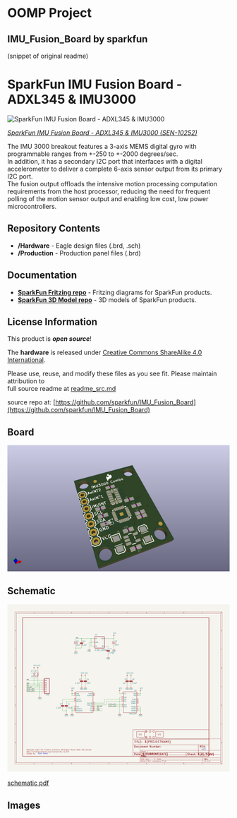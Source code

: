 # OOMP Project  
## IMU_Fusion_Board  by sparkfun  
  
(snippet of original readme)  
  
SparkFun IMU Fusion Board - ADXL345 & IMU3000  
========================================  
  
![SparkFun IMU Fusion Board - ADXL345 & IMU3000](https://cdn.sparkfun.com//assets/parts/4/6/0/6/10252-01.jpg)  
  
[*SparkFun IMU Fusion Board - ADXL345 & IMU3000 (SEN-10252)*](https://www.sparkfun.com/products/10252)  
  
The IMU 3000 breakout features a 3-axis MEMS digital gyro with programmable ranges from +-250 to +-2000 degrees/sec.   
In addition, it has a secondary I2C port that interfaces with a digital accelerometer to deliver a complete 6-axis sensor output from its primary I2C port.   
The fusion output offloads the intensive motion processing computation requirements from the host processor, reducing the need for frequent polling of the motion sensor output and enabling low cost, low power microcontrollers.  
  
Repository Contents  
-------------------  
* **/Hardware** - Eagle design files (.brd, .sch)  
* **/Production** - Production panel files (.brd)  
  
Documentation  
--------------  
* **[SparkFun Fritzing repo](https://github.com/sparkfun/Fritzing_Parts)** - Fritzing diagrams for SparkFun products.  
* **[SparkFun 3D Model repo](https://github.com/sparkfun/3D_Models)** - 3D models of SparkFun products.   
  
License Information  
-------------------  
This product is _**open source**_!   
  
The **hardware** is released under [Creative Commons ShareAlike 4.0 International](https://creativecommons.org/licenses/by-sa/4.0/).  
  
Please use, reuse, and modify these files as you see fit. Please maintain attribution to   
  full source readme at [readme_src.md](readme_src.md)  
  
source repo at: [https://github.com/sparkfun/IMU_Fusion_Board](https://github.com/sparkfun/IMU_Fusion_Board)  
## Board  
  
[![working_3d.png](working_3d_600.png)](working_3d.png)  
## Schematic  
  
[![working_schematic.png](working_schematic_600.png)](working_schematic.png)  
  
[schematic pdf](working_schematic.pdf)  
## Images  

